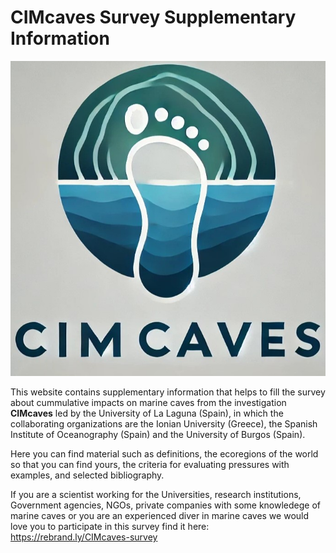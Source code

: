 # CIMcaves Survey Supplementary Information
![alt text](logos_cimcaves/logo2_cimcaves.jpg)

This website contains supplementary information that helps to fill the survey about cummulative impacts on marine caves from the investigation **CIMcaves** led by the University of La Laguna (Spain), in which the collaborating organizations are the Ionian University (Greece), the Spanish Institute of Oceanography (Spain) and the University of Burgos (Spain).

Here you can find material such as definitions, the ecoregions of the world so that you can find yours, the criteria for evaluating pressures with examples, and selected bibliography.

If you are a scientist working for the Universities, research institutions, Government agencies, NGOs, private companies with some knowledege of marine caves or you are an experienced diver in marine caves we would love you to participate in this survey find it here: https://rebrand.ly/CIMcaves-survey


